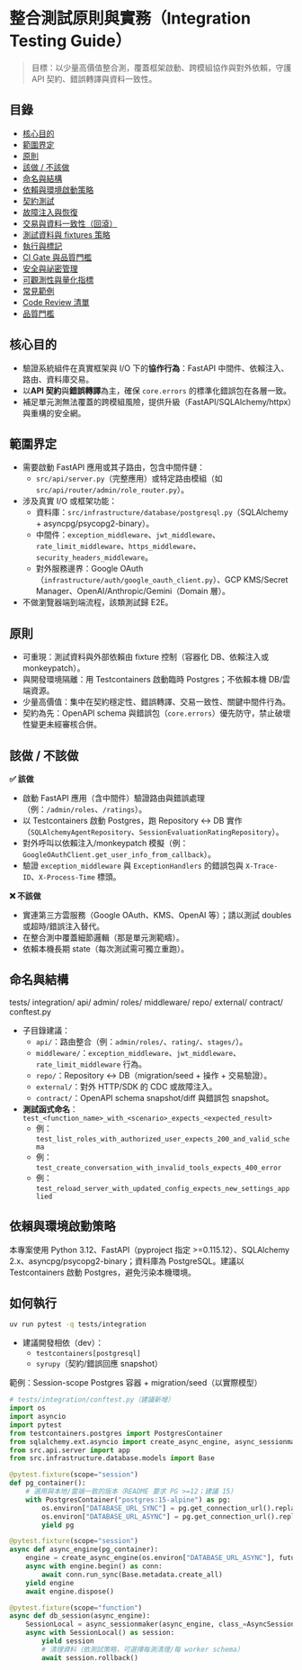 # 整合測試原則與實務（Integration Testing Guide）

> 目標：以少量高價值整合測，覆蓋框架啟動、跨模組協作與對外依賴，守護 API 契約、錯誤轉譯與資料一致性。

## 目錄
- [核心目的](#核心目的)
- [範圍界定](#範圍界定)
- [原則](#原則)
- [該做 / 不該做](#該做--不該做)
- [命名與結構](#命名與結構)
- [依賴與環境啟動策略](#依賴與環境啟動策略)
- [契約測試](#契約測試)
- [故障注入與恢復](#故障注入與恢復)
- [交易與資料一致性（回滾）](#交易與資料一致性回滾)
- [測試資料與 fixtures 策略](#測試資料與-fixtures-策略)
- [執行與標記](#執行與標記)
- [CI Gate 與品質門檻](#ci-gate-與品質門檻)
- [安全與祕密管理](#安全與祕密管理)
- [可觀測性與量化指標](#可觀測性與量化指標)
- [常見範例](#常見範例)
- [Code Review 清單](#code-review-清單)
- [品質門檻](#品質門檻)

## 核心目的
- 驗證系統組件在真實框架與 I/O 下的**協作行為**：FastAPI 中間件、依賴注入、路由、資料庫交易。
- 以**API 契約**與**錯誤轉譯**為主，確保 `core.errors` 的標準化錯誤包在各層一致。
- 補足單元測無法覆蓋的跨模組風險，提供升級（FastAPI/SQLAlchemy/httpx）與重構的安全網。

## 範圍界定
- 需要啟動 FastAPI 應用或其子路由，包含中間件鏈：
  - `src/api/server.py`（完整應用）或特定路由模組（如 `src/api/router/admin/role_router.py`）。
- 涉及真實 I/O 或框架功能：
  - 資料庫：`src/infrastructure/database/postgresql.py`（SQLAlchemy + asyncpg/psycopg2-binary）。
  - 中間件：`exception_middleware`、`jwt_middleware`、`rate_limit_middleware`、`https_middleware`、`security_headers_middleware`。
  - 對外服務邊界：Google OAuth（`infrastructure/auth/google_oauth_client.py`）、GCP KMS/Secret Manager、OpenAI/Anthropic/Gemini（Domain 層）。
- 不做瀏覽器端到端流程，該類測試歸 E2E。

## 原則
- 可重現：測試資料與外部依賴由 fixture 控制（容器化 DB、依賴注入或 monkeypatch）。
- 與開發環境隔離：用 Testcontainers 啟動臨時 Postgres；不依賴本機 DB/雲端資源。
- 少量高價值：集中在契約穩定性、錯誤轉譯、交易一致性、關鍵中間件行為。
- 契約為先：OpenAPI schema 與錯誤包（`core.errors`）優先防守，禁止破壞性變更未經審核合併。

## 該做 / 不該做
**✅ 該做**
- 啟動 FastAPI 應用（含中間件）驗證路由與錯誤處理（例：`/admin/roles`、`/ratings`）。
- 以 Testcontainers 啟動 Postgres，跑 Repository ↔ DB 實作（`SQLAlchemyAgentRepository`、`SessionEvaluationRatingRepository`）。
- 對外呼叫以依賴注入/monkeypatch 模擬（例：`GoogleOAuthClient.get_user_info_from_callback`）。
- 驗證 `exception_middleware` 與 `ExceptionHandlers` 的錯誤包與 `X-Trace-ID`、`X-Process-Time` 標頭。

**❌ 不該做**
- 實連第三方雲服務（Google OAuth、KMS、OpenAI 等）；請以測試 doubles 或超時/錯誤注入替代。
- 在整合測中覆蓋細節邏輯（那是單元測範疇）。
- 依賴本機長期 state（每次測試需可獨立重跑）。

## 命名與結構

tests/
integration/
api/
admin/
roles/
middleware/
repo/
external/
contract/
conftest.py

- 子目錄建議：
  - `api/`：路由整合（例：`admin/roles/`、`rating/`、`stages/`）。
  - `middleware/`：`exception_middleware`、`jwt_middleware`、`rate_limit_middleware` 行為。
  - `repo/`：Repository ↔ DB（migration/seed + 操作 + 交易驗證）。
  - `external/`：對外 HTTP/SDK 的 CDC 或故障注入。
  - `contract/`：OpenAPI schema snapshot/diff 與錯誤包 snapshot。
- **測試函式命名**：`test_<function_name>_with_<scenario>_expects_<expected_result>`
  - 例：`test_list_roles_with_authorized_user_expects_200_and_valid_schema`
  - 例：`test_create_conversation_with_invalid_tools_expects_400_error`
  - 例：`test_reload_server_with_updated_config_expects_new_settings_applied`

## 依賴與環境啟動策略

本專案使用 Python 3.12、FastAPI（pyproject 指定 >=0.115.12）、SQLAlchemy 2.x、asyncpg/psycopg2-binary；資料庫為 PostgreSQL。建議以 Testcontainers 啟動 Postgres，避免污染本機環境。

## 如何執行
```bash
uv run pytest -q tests/integration
```

- 建議開發相依（dev）：
  - `testcontainers[postgresql]`
  - `syrupy`（契約/錯誤回應 snapshot）

範例：Session-scope Postgres 容器 + migration/seed（以實際模型）

```python
# tests/integration/conftest.py（建議新增）
import os
import asyncio
import pytest
from testcontainers.postgres import PostgresContainer
from sqlalchemy.ext.asyncio import create_async_engine, async_sessionmaker, AsyncSession
from src.api.server import app
from src.infrastructure.database.models import Base

@pytest.fixture(scope="session")
def pg_container():
    # 選用與本地/雲端一致的版本（README 要求 PG >=12；建議 15）
    with PostgresContainer("postgres:15-alpine") as pg:
        os.environ["DATABASE_URL_SYNC"] = pg.get_connection_url().replace("postgresql://", "postgresql+psycopg2://")
        os.environ["DATABASE_URL_ASYNC"] = pg.get_connection_url().replace("postgresql://", "postgresql+asyncpg://")
        yield pg

@pytest.fixture(scope="session")
async def async_engine(pg_container):
    engine = create_async_engine(os.environ["DATABASE_URL_ASYNC"], future=True)
    async with engine.begin() as conn:
        await conn.run_sync(Base.metadata.create_all)
    yield engine
    await engine.dispose()

@pytest.fixture(scope="function")
async def db_session(async_engine):
    SessionLocal = async_sessionmaker(async_engine, class_=AsyncSession, expire_on_commit=False)
    async with SessionLocal() as session:
        yield session
        # 清理資料（依測試策略，可選擇每測清理/每 worker schema）
        await session.rollback()
